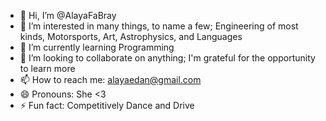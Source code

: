- 👋 Hi, I’m @AlayaFaBray
- 👀 I’m interested in many things, to name a few; Engineering of most kinds, Motorsports, Art, Astrophysics, and Languages  
- 🌱 I’m currently learning Programming
- 💞️ I’m looking to collaborate on anything; I'm grateful for the opportunity to learn more
- 📫 How to reach me: alayaedan@gmail.com
- 😄 Pronouns: She <3
- ⚡ Fun fact: Competitively Dance and Drive

<!---
AlayaFaBray/AlayaFaBray is a ✨ special ✨ repository because its `README.md` (this file) appears on your GitHub profile.
You can click the Preview link to take a look at your changes.
--->
